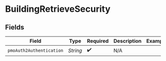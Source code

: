 # BuildingRetrieveSecurity


## Fields

| Field                    | Type                     | Required                 | Description              | Example                  |
| ------------------------ | ------------------------ | ------------------------ | ------------------------ | ------------------------ |
| `pmoAuth2Authentication` | *String*                 | :heavy_check_mark:       | N/A                      |                          |